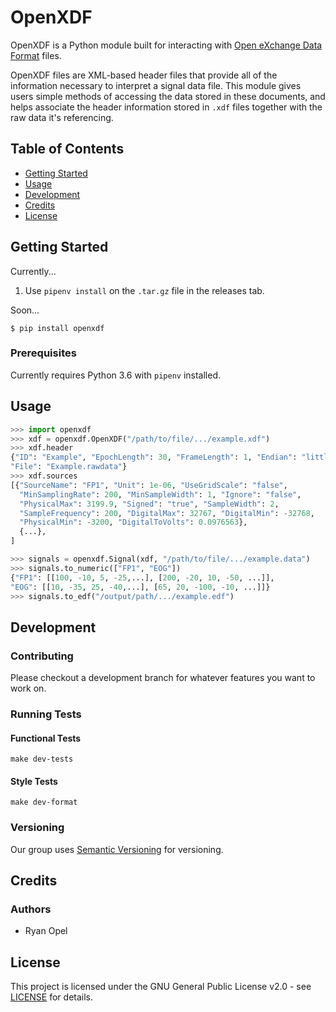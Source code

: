 # OpenXDF

OpenXDF is a Python module built for interacting with [Open eXchange Data Format](http://openxdf.org/) files.

OpenXDF files are XML-based header files that provide all of the information necessary to interpret a signal data file. This module gives users simple methods of accessing the data stored in these documents, and helps associate the header information stored in `.xdf` files together with the raw data it's referencing.

## Table of Contents

- [Getting Started](#getting-started)
- [Usage](#usage)
- [Development](#development)
- [Credits](#credits)
- [License](#license)

## Getting Started

Currently...

1. Use `pipenv install` on the `.tar.gz` file in the releases tab.

Soon...

```$ pip install openxdf```

### Prerequisites

Currently requires Python 3.6 with `pipenv` installed.

## Usage

```python
>>> import openxdf
>>> xdf = openxdf.OpenXDF("/path/to/file/.../example.xdf")
>>> xdf.header
{"ID": "Example", "EpochLength": 30, "FrameLength": 1, "Endian": "little",
"File": "Example.rawdata"}
>>> xdf.sources
[{"SourceName": "FP1", "Unit": 1e-06, "UseGridScale": "false",
  "MinSamplingRate": 200, "MinSampleWidth": 1, "Ignore": "false",
  "PhysicalMax": 3199.9, "Signed": "true", "SampleWidth": 2,
  "SampleFrequency": 200, "DigitalMax": 32767, "DigitalMin": -32768,
  "PhysicalMin": -3200, "DigitalToVolts": 0.0976563},
  {...},
]

>>> signals = openxdf.Signal(xdf, "/path/to/file/.../example.data")
>>> signals.to_numeric(["FP1", "EOG"])
{"FP1": [[100, -10, 5, -25,...], [200, -20, 10, -50, ...]],
"EOG": [[10, -35, 25, -40,...], [65, 20, -100, -10, ...]]}
>>> signals.to_edf("/output/path/.../example.edf")
```

## Development

### Contributing

Please checkout a development branch for whatever features you want to work on.

### Running Tests

#### Functional Tests

`make dev-tests`

#### Style Tests

`make dev-format`

### Versioning

Our group uses [Semantic Versioning](http://semver.org/) for versioning.

## Credits

### Authors

- Ryan Opel

## License

This project is licensed under the GNU General Public License v2.0 - see [LICENSE](LICENSE) for details.
